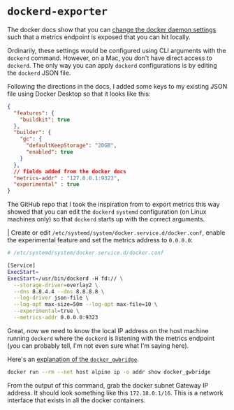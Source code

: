 # `dockerd-exporter`

The docker docs show that you can [change the docker daemon settings](https://docs.docker.com/config/daemon/prometheus/)
such that a metrics endpoint is exposed that you can hit locally.

Ordinarily, these settings would be configured using CLI arguments with the `dockerd` command.
However, on a Mac, you don't have direct access to `dockerd`. The only way you can apply `dockerd`
configurations is by editing the `dockerd` JSON file.

Following the directions in the docs, I added some keys to my existing JSON file
using Docker Desktop so that it looks like this:

```json
{
  "features": {
    "buildkit": true
  },
  "builder": {
    "gc": {
      "defaultKeepStorage": "20GB",
      "enabled": true
    }
  },
  // fields added from the docker docs
  "metrics-addr" : "127.0.0.1:9323",
  "experimental" : true
}
```

The GitHub repo that I took the inspiration from to export metrics this way
showed that you can edit the `dockerd` `systemd` configuration (on Linux machines
only) so that `dockerd` starts up with the correct arguments.

| Create or edit `/etc/systemd/system/docker.service.d/docker.conf`, enable the experimental feature and set the metrics address to `0.0.0.0`:

```bash
# /etc/systemd/system/docker.service.d/docker.conf

[Service]
ExecStart=
ExecStart=/usr/bin/dockerd -H fd:// \
  --storage-driver=overlay2 \
  --dns 8.8.4.4 --dns 8.8.8.8 \
  --log-driver json-file \
  --log-opt max-size=50m --log-opt max-file=10 \
  --experimental=true \
  --metrics-addr 0.0.0.0:9323
```

Great, now we need to know the local IP address on the host machine running
`dockerd` where the `dockerd` is listening with the metrics endpoint (you can
probably tell, I'm not even sure what I'm saying here).

Here's an [explanation of the `docker_gwbridge`](https://stackoverflow.com/questions/66445025/meaning-of-abbreviation-docker-gwbridge-or-what-does-gw-actually-mean).

```bash
docker run --rm --net host alpine ip -o addr show docker_gwbridge
```

From the output of this command, grab the docker subnet Gateway IP address. It should
look something like this `172.18.0.1/16`. This is a network interface that exists
in all the docker containers.
